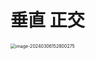 # 垂直 正交

<img src="https://cvp.oss-cn-shanghai.aliyuncs.com/picgo/202403061528384.png" alt="image-20240306152800275" style="zoom:50%;" />